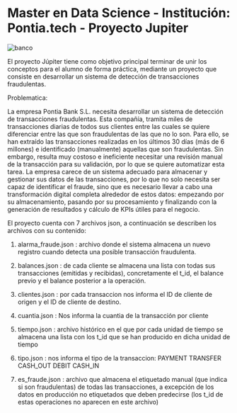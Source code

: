 
# Master en Data Science - Institución: Pontia.tech - Proyecto Jupiter

![banco](https://user-images.githubusercontent.com/86261762/218296884-52227a13-b6ec-4c03-ba97-8dd36c63589c.png)

El proyecto Júpiter tiene como objetivo principal terminar de unir los conceptos para el alumno de forma práctica, mediante un proyecto que consiste en desarrollar un sistema de detección de transacciones fraudulentas.

Problematica: 

La empresa Pontia Bank S.L. necesita desarrollar un sistema de detección de transacciones fraudulentas. Esta compañía, tramita miles de transacciones diarias de todos sus clientes entre las cuales se quiere diferenciar entre las que son fraudulentas de las que no lo son. Para ello, se han extraído las transacciones realizadas en los últimos 30 días (más de 6 millones) e identificado (manualmente) aquellas que son fraudulentas. Sin embargo, resulta muy costoso e ineficiente necesitar una revisión manual de la transacción para su validación, por lo que se quiere automatizar esta tarea. 
La empresa carece de un sistema adecuado para almacenar y gestionar sus datos de las transacciones, por lo que no solo necesita ser capaz de identificar el fraude, sino que es necesario llevar a cabo una transformación digital completa alrededor de estos datos: empezando por su almacenamiento, pasando por su procesamiento y finalizando con la generación de resultados y cálculo de KPIs útiles para el negocio. 


El proyecto cuenta con 7 archivos json, a continuación se describen los archivos con su contenido:

1) alarma_fraude.json : archivo donde el sistema almacena un nuevo registro cuando detecta una posible transacción fraudulenta.

2) balances.json : de cada cliente se almacena una lista con todas sus transacciones (emitidas y recibidas), concretamente el t_id, el balance previo y el balance posterior a la operación.

3) clientes.json : por cada transaccion nos informa el ID de cliente de origen y el ID de cliente de destino.

4) cuantia.json : Nos informa la cuantia de la transacción por cliente 

5) tiempo.json : archivo histórico en el que por cada unidad de tiempo se almacena una lista con los t_id que se han producido en dicha unidad de tiempo

6) tipo.json :  nos informa el tipo de la transaccion: PAYMENT TRANSFER CASH_OUT DEBIT CASH_IN

7) es_fraude.json : archivo que almacena el etiquetado manual (que indica si son fraudulentas) de todas las transacciones, a excepción de los datos en producción no etiquetados que deben predecirse (los t_id de estas operaciones no aparecen en este archivo)
